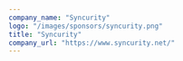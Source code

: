```yaml
---
company_name: "Syncurity"
logo: "/images/sponsors/syncurity.png"
title: "Syncurity"
company_url: "https://www.syncurity.net/"
---
```

